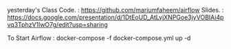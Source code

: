 
yesterday's Class Code. : https://github.com/mariumfaheem/airflow
Slides. : https://docs.google.com/presentation/d/1DtEoUD_AtLvjXNPGoe3jyVOBIAi4pvq3TphzV1lwO7g/edit?usp=sharing

To Start Airflow :
docker-compose -f docker-compose.yml up -d
